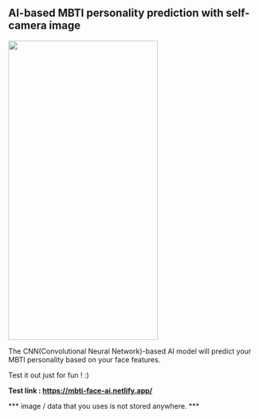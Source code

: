 

## AI-based MBTI personality prediction with self-camera image

<img src="https://user-images.githubusercontent.com/35905280/126366824-956f8e88-5adf-4348-9687-9681e2e78f27.png" width="300" height="600">



The CNN(Convolutional Neural Network)-based AI model will predict your MBTI personality based on your face features. 



Test it out just for fun ! :)


**Test link :
https://mbti-face-ai.netlify.app/**

*** image / data that you uses is not stored anywhere. ***
